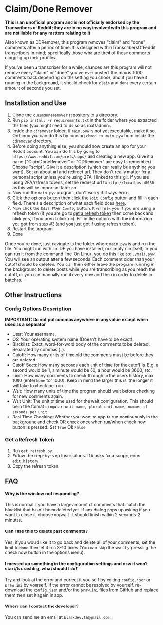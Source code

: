 # Claim/Done Remover

**This is an unofficial program and is not officially endorsed by the Transcribers of Reddit; they are in no way involved with this program and are not liable for any matters relating to it.**

Also known as CDRemover, this program removes "claim" and "done" comments after a period of time. It is designed with r/TranscribersOfReddit transcribers in mind; specifically those  who are tired of these comments clogging up their profiles.

If you've been a transcriber for a while, chances are this program will not remove every "claim" or "done" you've ever posted, the max is 1000 comments back depending on the setting you chose, and if you have it running in the background, it should check for `claim` and `done` every certain amount of seconds you set.

## Installation and Use

1. Clone the `claimdoneremover` repository to a directory.
2. Run `pip install -r requirements.txt` in the folder where you extracted the files (you might need to do so as root/admin).
3. Inside the `cdremover` folder, if `main.pyw` is not yet executable, make it so. On Linux you can do this by running `chmod +x main.pyw` from inside the `cdremover` directory.
4. Before doing anything else, you should now create an app for your Reddit account. You can do this by going to `https://www.reddit.com/prefs/apps/` and creating a new app. 
    Give it a name ("ClaimDoneRemover" or "CDRemover" are easy to remember).
    Choose "script". 
    Give it a description (which can really be anything you want).
    Set an about url and redirect url. They don't really matter for a personal script unless you're using 2FA. I linked to this git.
    If you are using 2FA/refresh tokens, set the redirect url to `http://localhost:8080` as this will be important later on.
5. Now run the `main.pyw` program, don't worry if it says error.
6. Click the options button then click the `Edit Config` button and fill in each field. There's a description of what each field does [here](#config-options-description).
7. Now click the `Edit PRAW Config` button. It will ask you if you are using a refresh token (if you are go to [get a refresh token](#get-a-refresh-token) then come back and click yes, if you aren't click no). Fill in the options with the information you got from step #3 (and you just got if using refresh token).
8. Restart the program
9. Done

Once you're done, just navigate to the folder where `main.pyw` is and run the file. You might run with an IDE you have installed, or simply run itself, or you can run it from the command line. On Linux, you do this like so: `./main.pyw`. You will see an output after a few seconds. Each comment older than your cutoff should be deleted. You can then either leave the program running in the background to delete posts while you are transcribing as you reach the cutoff, or you can manually run it every now and then in order to delete in batches.

## Other Instructions
### Config Options Description
**IMPORTANT: Do not put commas anywhere in any value except when used as a separator**
- User: Your username.
- OS: Your operating system name (Doesn't have to be exact).
- Blacklist: Exact, word-for-word body of the comments to be deleted. Separated by commas (`,`).
- Cutoff: How many units of time old the comments must be before they are deleted.
- Cutoff Secs: How many seconds each unit of time for the cutoff is. E.g. a second would be 1, a minute would be 60, a hour would be 3600, etc.
- Limit: How many comments to check through in the users history, max 1000 (enter `None` for 1000). Keep in mind the larger this is, the longer it will take to check per run.
- Wait: How many units of time the program should wait before checking for new comments again.
- Wait Unit: The unit of time used for the wait configuration. This should be in the format `singular unit name, plural unit name, number of seconds per unit`.
- Real Time Checking: Whether you want to app to run continuously in the background and check OR check once when run/when check now button is pressed. Set `True` OR `False`

### Get a Refresh Token
1. Run `get_refresh.py`.
2. Follow the step-by-step instructions. If it asks for a scope, enter `edit,history`.
3. Copy the refresh token.

## FAQ
#### Why is the window not responding?
This is normal if you have a large amount of comments that match the blacklist that hasn't been deleted yet. If any dialog pops up asking if you want to close it, choose no/wait. It should finish within 2 seconds-2 minutes.
#### Can I use this to delete past comments?
Yes, if you would like it to go back and delete all of your comments, set the limit to `None` then let it run 3-10 times (You can skip the wait by pressing the check now button in the options menu).
#### I messed up something in the configuration settings and now it won't start/is crashing, what should I do?
Try and look at the error and correct it yourself by editing `config.json` or `praw.ini` by yourself. If the error cannot be resolved by yourself, re-download the `config.json` and/or the `praw.ini` files from GitHub and replace them then set it again in app.
#### Where can I contact the developer?
You can send me an email at `blankdev.th@gmail.com`.
